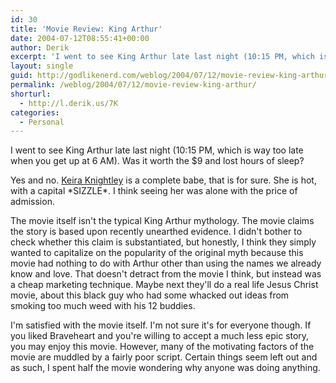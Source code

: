 ```yaml
---
id: 30
title: 'Movie Review: King Arthur'
date: 2004-07-12T08:55:41+00:00
author: Derik
excerpt: 'I went to see King Arthur late last night (10:15 PM, which is way too late when you get up at 6 AM).  Was it worth the $9 and lost hours of sleep?'
layout: single
guid: http://godlikenerd.com/weblog/2004/07/12/movie-review-king-arthur/
permalink: /weblog/2004/07/12/movie-review-king-arthur/
shorturl:
  - http://l.derik.us/7K
categories:
  - Personal
---
```

I went to see King Arthur late last night (10:15 PM, which is way too late when you get up at 6 AM). Was it worth the $9 and lost hours of sleep?

Yes and no. [Keira Knightley](http://www.imdb.com/name/nm0461136/) is a complete babe, that is for sure. She is hot, with a capital \*SIZZLE\*. I think seeing her was alone with the price of admission.

The movie itself isn't the typical King Arthur mythology. The movie claims the story is based upon recently unearthed evidence. I didn't bother to check whether this claim is substantiated, but honestly, I think they simply wanted to capitalize on the popularity of the original myth because this movie had nothing to do with Arthur other than using the names we already know and love. That doesn't detract from the movie I think, but instead was a cheap marketing technique. Maybe next they'll do a real life Jesus Christ movie, about this black guy who had some whacked out ideas from smoking too much weed with his 12 buddies.

I'm satisfied with the movie itself. I'm not sure it's for everyone though. If you liked Braveheart and you're willing to accept a much less epic story, you may enjoy this movie. However, many of the motivating factors of the movie are muddled by a fairly poor script. Certain things seem left out and as such, I spent half the movie wondering why anyone was doing anything.